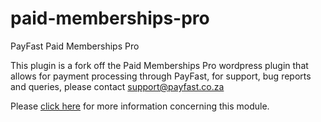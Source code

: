 # paid-memberships-pro

PayFast Paid Memberships Pro

This plugin is a fork off the Paid Memberships Pro wordpress plugin that allows for payment processing through PayFast, 
for support, bug reports and queries, please contact support@payfast.co.za

Please [click here](https://payfast.io/integration/shopping-carts/paid-memberships-pro/) for more information concerning this module.
